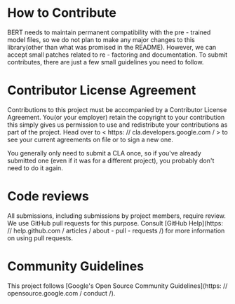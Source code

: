 # How to Contribute

BERT needs to maintain permanent compatibility with the pre - trained model files,
so we do not plan to make any major changes to this library(other than what was
                                                            promised in the README). However, we can accept small patches related to
re - factoring and documentation. To submit contributes, there are just a few
small guidelines you need to follow.

# Contributor License Agreement

Contributions to this project must be accompanied by a Contributor License
Agreement. You(or your employer) retain the copyright to your contribution
this simply gives us permission to use and redistribute your contributions as
part of the project. Head over to < https: // cla.developers.google.com / > to see
your current agreements on file or to sign a new one.

You generally only need to submit a CLA once, so if you've already submitted one
(even if it was for a different project), you probably don't need to do it
again.

# Code reviews

All submissions, including submissions by project members, require review. We
use GitHub pull requests for this purpose. Consult
[GitHub Help](https: // help.github.com / articles / about - pull - requests /) for more
information on using pull requests.

# Community Guidelines

This project follows
[Google's Open Source Community Guidelines](https: // opensource.google.com / conduct /).
